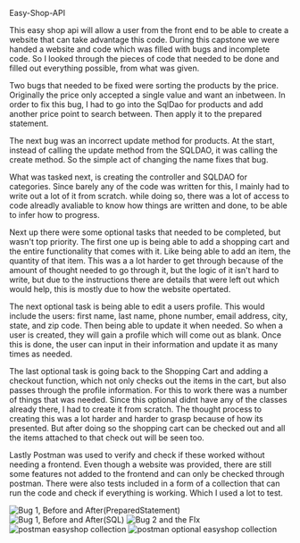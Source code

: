 Easy-Shop-API

This easy shop api will allow a user from the front end to be able to create a website that can take advantage this code. During this capstone we were handed a website and code which was filled with bugs and incomplete code. So I looked through the pieces of code that needed to be done and filled out everything possible, from what was given.

Two bugs that needed to be fixed were sorting the products by the price. Originally the price only accepted a single value and want an inbetween. In order to fix this bug, I had to go into the SqlDao for products and add another price point to search between. Then apply it to the prepared statement.

The next bug was an incorrect update method for products. At the start, instead of calling the update method from the SQLDAO, it was calling the create method. So the simple act of changing the name fixes that bug.

What was tasked next, is creating the controller and SQLDAO for categories. Since barely any of the code was written for this, I mainly had to write out a lot of it from scratch. while doing so, there was a lot of access to code alreadly avaliable to know how things are written and done, to be able to infer how to progress.

Next up there were some optional tasks that needed to be completed, but wasn't top priority. The first one up is being able to add a shopping cart and the entire functionality that comes with it. Like being able to add an item, the quantity of that item. This was a a lot harder to get through because of the amount of thought needed to go through it, but the logic of it isn't hard to write, but due to the instructions there are details that were left out which would help, this is mostly due to how the website opertated.

The next optional task is being able to edit a users profile. This would include the users: first name, last name, phone number, email address, city, state, and zip code. Then being able to update it when needed. So when a user is created, they will gain a profile which will come out as blank. Once this is done, the user can input in their information and update it as many times as needed.

The last optional task is going back to the Shopping Cart and adding a checkout function, which not only checks out the items in the cart, but also passes through the profile information. For this to work there was a number of things that was needed. Since this optional didnt have any of the classes already there, I had to create it from scratch. The thought process to creating this was a lot harder and harder to grasp because of how its presented. But after doing so the shopping cart can be checked out and all the items attached to that check out will be seen too.

Lastly Postman was used to verify and check if these worked without needing a frontend. Even though a website was provided, there are still some features not added to the frontend and can only be checked through postman. There were also tests included in a form of a collection that can run the code and check if everything is working. Which I used a lot to test.


![Bug 1, Before and After(PreparedStatement)](https://github.com/user-attachments/assets/47526b07-40a1-4627-a5d2-358a742b407a)
![Bug 1, Before and After(SQL)](https://github.com/user-attachments/assets/1bad0ac6-6e40-4496-bfe2-3ed340698cf7)
![Bug 2 and the FIx](https://github.com/user-attachments/assets/f1642a9f-68cd-4d3f-a1fb-e89ccf76ba7d)
![postman easyshop collection](https://github.com/user-attachments/assets/f7b4ab7e-05c8-4e42-a08d-7b3dd527dc16)
![postman optional easyshop collection](https://github.com/user-attachments/assets/789c7221-7595-46c8-baa4-d070ef43452a)
